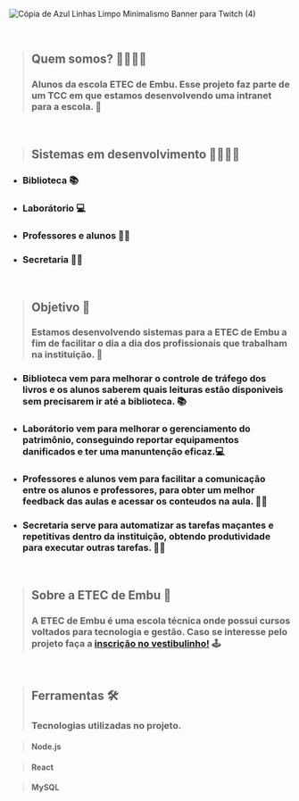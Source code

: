 ![Cópia de Azul Linhas Limpo Minimalismo Banner para Twitch (4)](https://user-images.githubusercontent.com/107084747/173167317-11f81f03-86a4-429c-92a2-8cccd1c49d92.png)

<br>

> ## Quem somos? 👨‍👨‍👧‍👦
  > ### Alunos da escola ETEC de Embu. Esse projeto faz parte de um TCC em que estamos desenvolvendo uma intranet para a escola. 🚀

<br>

> ## Sistemas em desenvolvimento 👩‍💻👨‍💻

  - ### Biblioteca 📚
  - ### Laborátorio 💻
  - ### Professores e alunos 👨‍🎓
  - ### Secretaria 👨‍🏫

<br>

> ## Objetivo 🎯
>  ### Estamos desenvolvendo sistemas para a ETEC de Embu a fim de facilitar o dia a dia dos profissionais que trabalham na instituição. 🏫
  
  - ### Biblioteca vem para melhorar o controle de tráfego dos livros e os alunos saberem quais leituras estão disponiveis sem precisarem ir até a biblioteca. 📚 
  - ### Laborátorio vem para melhorar o gerenciamento do patrimônio, conseguindo reportar equipamentos danificados e ter uma manuntenção eficaz.💻
  - ### Professores e alunos vem para facilitar a comunicação entre os alunos e professores, para obter um melhor feedback das aulas e acessar os conteudos na aula. 👨‍🎓
  - ### Secretaria serve para automatizar as tarefas maçantes e repetitivas dentro da instituição, obtendo produtividade para executar outras tarefas. 👨‍🏫 
  
<br>

> ## Sobre a ETEC de Embu 👀
  > ### A ETEC de Embu é uma escola técnica onde possui cursos voltados para tecnologia e gestão. Caso se interesse pelo projeto faça a [inscrição no vestibulinho!](https://www.vestibulinhoetec.com.br/unidades-cursos/escola.asp?c=394) 🕹

<br>

> ## Ferramentas 🛠
 > ### Tecnologias utilizadas no projeto.

  > #### Node.js
   
  > #### React 
  
  > #### MySQL 
